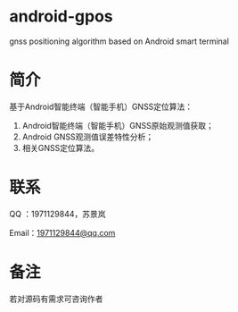 # android-gpos
gnss positioning algorithm based on Android smart terminal

# 简介
基于Android智能终端（智能手机）GNSS定位算法：
  1. Android智能终端（智能手机）GNSS原始观测值获取；
  2. Android GNSS观测值误差特性分析；
  3. 相关GNSS定位算法。


# 联系

QQ  ：1971129844，苏景岚

Email：1971129844@qq.com

# 备注
若对源码有需求可咨询作者